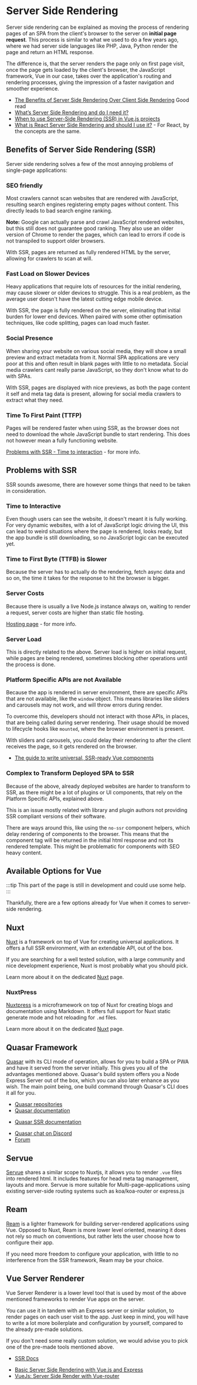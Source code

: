 # Server Side Rendering

Server side rendering can be explained as moving the process of rendering pages of an SPA from the client's browser to the server on **initial page request**. This process is similar to what we used to do a few years ago, where we had server side languages like PHP, Java, Python render the page and return an HTML response.

The difference is, that the server renders the page only on first page visit, once the page gets loaded by the client's browser, the JavaScript framework, Vue in our case, takes over the application's routing and rendering processes, giving the impression of a faster navigation and smoother experience.

<useful-links>
<useful-links-section title="Tutorials">

* [The Benefits of Server Side Rendering Over Client Side Rendering](https://medium.com/walmartlabs/the-benefits-of-server-side-rendering-over-client-side-rendering-5d07ff2cefe8) <badge>Good read</badge>
* [What’s Server Side Rendering and do I need it?](https://medium.com/@baphemot/whats-server-side-rendering-and-do-i-need-it-cb42dc059b38)
* [When to use Server-Side Rendering (SSR) in Vue.js projects](https://codeburst.io/when-to-use-server-side-rendering-ssr-in-vue-js-projects-697bd925d57b)
* [What is React Server Side Rendering and should I use it?](https://dev.to/mladenstojanovic/what-is-react-server-side-rendering-and-should-i-use-it-5b7i) - For React, by the concepts are the same.

</useful-links-section>
</useful-links>

## Benefits of Server Side Rendering (SSR)

Server side rendering solves a few of the most annoying problems of single-page applications:

### SEO friendly 

Most crawlers cannot scan websites that are rendered with JavaScript, resulting search engines registering empty pages without content. This directly leads to bad search engine ranking. 

**Note:** Google can actually parse and crawl JavaScript rendered websites, but this still does not guarantee good ranking. They also use an older version of Chrome to render the pages, which can lead to errors if code is not transpiled to support older browsers. 

With SSR, pages are returned as fully rendered HTML by the server, allowing for crawlers to scan at will.

### Fast Load on Slower Devices

Heavy applications that require lots of resources for the initial rendering, may cause slower or older devices to struggle. This is a real problem, as the average user doesn't have the latest cutting edge mobile device. 

With SSR, the page is fully rendered on the server, eliminating that initial burden for lower end devices. When paired with some other optimisation techniques, like code splitting, pages can load much faster.

### Social Presence

When sharing your website on various social media, they will show a small preview and extract metadata from it. Normal SPA applications are very poor at this and often result in blank pages with little to no metadata. Social media crawlers cant really parse JavaScript, so they don't know what to do with SPAs.

With SSR, pages are displayed with nice previews, as both the page content it self and meta tag data is present, allowing for social media crawlers to extract what they need.

### Time To First Paint (TTFP)

Pages will be rendered faster when using SSR, as the browser does not need to download the whole JavaScript bundle to start rendering. This does not however mean a fully functioning website. 

<useful-links>
<useful-links-section title="Internal Pages">

[Problems with SSR - Time to interaction](#time-to-interaction) - for more info.

</useful-links-section>
</useful-links>

## Problems with SSR

SSR sounds awesome, there are however some things that need to be taken in consideration.

### Time to Interactive

Even though users can see the website, it doesn't meant it is fully working. For very dynamic websites, with a lot of JavaScript logic driving the UI, this can lead to weird situations where the page is rendered, looks ready, but the app bundle is still downloading, so no JavaScript logic can be executed yet.

### Time to First Byte (TTFB) is Slower

Because the server has to actually do the rendering, fetch async data and so on, the time it takes for the response to hit the browser is bigger.

### Server Costs

Because there is usually a live Node.js instance always on, waiting to render a request, server costs are higher than static file hosting.

<useful-links>
<useful-links-section title="Internal Pages">

[Hosting page](./hosting.md#server-rendered-websites) - for more info.

</useful-links-section>
</useful-links>

### Server Load

This is directly related to the above. Server load is higher on initial request, while pages are being rendered, sometimes blocking other operations until the process is done.

### Platform Specific APIs are not Available

Because the app is rendered in server environment, there are specific APIs that are not available, like the `window` object. This means libraries like sliders and carousels may not work, and will throw errors during render. 

To overcome this, developers should not interact with those APIs, in places, that are being called during server rendering. Their usage should be moved to lifecycle hooks like `mounted`, where the browser environment is present.
 
 With sliders and carousels, you could delay their rendering to after the client receives the page, so it gets rendered on the browser.
 
<useful-links>
<useful-links-section title="Tutorials">
 
* [The guide to write universal, SSR-ready Vue components](https://blog.lichter.io/posts/the-guide-to-write-universal-ssr-ready-vue-compon/#window%2C-document%2C-and-friends---platform-specific-apis)

</useful-links-section>
</useful-links>

### Complex to Transform Deployed SPA to SSR

Because of the above, already deployed websites are harder to transform to SSR, as there might be a lot of plugins or UI components, that rely on the Platform Specific APIs, explained above.

This is an issue mostly related with library and plugin authors not providing SSR compliant versions of their software.

There are ways around this, like using the `no-ssr` component helpers, which delay rendering of components to the browser. This means that the component tag will be returned in the initial html response and not its rendered template. This might be problematic for components with SEO heavy content.

## Available Options for Vue

:::tip
This part of the page is still in development and could use some help.
:::

Thankfully, there are a few options already for Vue when it comes to server-side rendering.

## Nuxt <badge text="popular"/>

[Nuxt](https://nuxtjs.org/) is a framework on top of Vue for creating universal applications. It offers a full SSR environment, with an extendable API, out of the box.

If you are searching for a well tested solution, with a large community and nice development experience, Nuxt is most probably what you should pick.

Learn more about it on the dedicated [Nuxt](./nuxt.md) page.

### NuxtPress <badge text="newcomer"/>

[Nuxtpress](https://nuxt.press/en/guide/) is a microframework on top of Nuxt for creating blogs and documentation using Markdown. It offers full support for Nuxt static generate mode and hot reloading for `.md` files.

Learn more about it on the dedicated [Nuxt](./nuxt.md) page.

## Quasar Framework

[Quasar](https://quasar.dev) with its CLI mode of operation, allows for you to build a SPA or PWA and have it served from the server initially. This gives you all of the advantages mentioned above. Quasar's build system offers you a Node Express Server out of the box, which you can also later enhance as you wish. The main point being, one build command through Quasar's CLI does it all for you.

<useful-links>
<useful-links-section title="Official">

* [Quasar repositories](https://github.com/quasarframework) 
* [Quasar documentation](https://quasar.dev)
+ [Quasar SSR documentation](https://quasar.dev/quasar-cli/developing-ssr/introduction)
* [Quasar chat on Discord](https://chat.quasar.dev)
* [Forum](https://forum.quasar.dev)

</useful-links-section>
</useful-links>

## Servue
[Servue](https://futureaus.github.io/servue/) shares a similar scope to Nuxtjs, it allows you to render `.vue` files into rendered html. It includes features for head meta tag management, layouts and more. Servue is more suitable for Multi-page-applications using existing server-side routing systems such as koa/koa-router or express.js

## Ream

[Ream](https://ream.js.org/) is a lighter framework for building server-rendered applications using Vue. Opposed to Nuxt, Ream is more lower level oriented, meaning it does not rely so much on conventions, but rather lets the user choose how to configure their app.

If you need more freedom to configure your application, with little to no interference from the SSR framework, Ream may be your choice.

## Vue Server Renderer

Vue Server Renderer is a lower level tool that is used by most of the above mentioned frameworks to render Vue apps on the server.

You can use it in tandem with an Express server or similar solution, to render pages on each user visit to the app. Just keep in mind, you will have to write a lot more boilerplate and configuration by yourself, compared to the already pre-made solutions.

If you don't need some really custom solution, we would advise you to pick one of the pre-made tools mentioned above.

<useful-links>
<useful-links-section title="Official">

* [SSR Docs](https://ssr.vuejs.org/)

</useful-links-section>
<useful-links-section title="Tutorials">

* [Basic Server Side Rendering with Vue.js and Express](https://alligator.io/vuejs/basic-ssr/)
* [VueJs: Server Side Render with Vue-router](https://medium.com/frontend-fun/vuejs-server-side-render-with-vue-router-e73d51699873)

</useful-links-section>
</useful-links>
